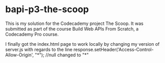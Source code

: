 # bapi-p3-the-scoop

This is my solution for the Codecademy project The Scoop. It was submitted as part of the course Build Web APIs From Scratch, a Codecademy Pro course. 

I finally got the index.html page to work locally by changing my version of server.js with regards to the line 
  response.setHeader('Access-Control-Allow-Origin', "\*"); //null changed to "\*"
